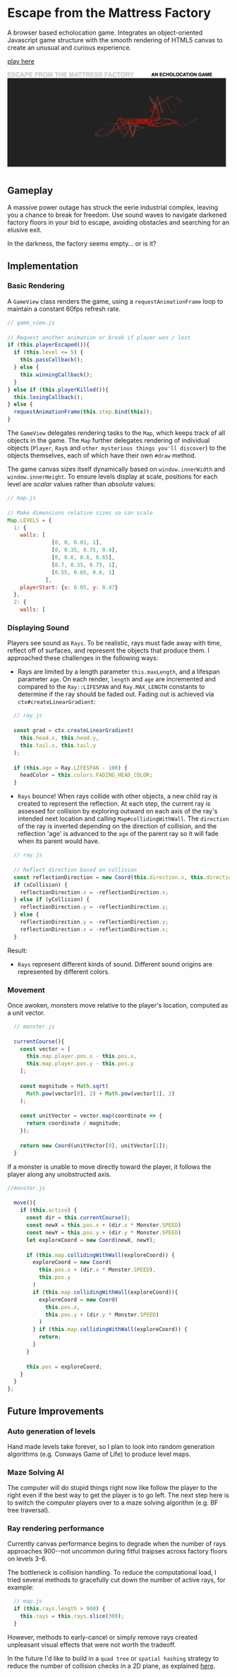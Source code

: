 # Escape from the Mattress Factory
A browser based echolocation game. Integrates an object-oriented Javascript game structure with the smooth rendering of HTML5 canvas to create an unusual and curious experience.

[play here](https://samblyon.github.io/mattressFactory)

![screenshot](./docs/screenshots/monster_attack.png)

## Gameplay

A massive power outage has struck the eerie industrial complex, leaving you a chance to break for freedom. Use sound waves to navigate darkened factory floors in your bid to escape, avoiding obstacles and searching for an elusive exit.

In the darkness, the factory seems empty... or is it?

## Implementation

### Basic Rendering

A `GameView` class renders the game, using a `requestAnimationFrame` loop to maintain a constant 60fps refresh rate.

```javascript
// game_view.js

// Request another animation or break if player won / lost
if (this.playerEscaped()){
  if (this.level <= 5) {
    this.passCallback();
  } else {
    this.winningCallback();
  }
} else if (this.playerKilled()){
  this.losingCallback();
} else {
  requestAnimationFrame(this.step.bind(this));
}
```
The `GameView` delegates rendering tasks to the `Map`, which keeps track of all objects in the game. The `Map` further delegates rendering of individual objects (`Player`, `Ray`s and `other mysterious things you'll discover`) to the objects themselves, each of which have their own `#draw` method.

The game canvas sizes itself dynamically based on `window.innerWidth` and `window.innerHeight`. To ensure levels display at scale, positions for each level are *scalar* values rather than *absolute* values:
```javascript
// map.js

// Make dimensions relative sizes so can scale
Map.LEVELS = {
  1: {
    walls: [
              [0, 0, 0.01, 1],
              [0, 0.35, 0.75, 0.4],
              [0, 0.6, 0.6, 0.65],
              [0.7, 0.35, 0.75, 1],
              [0.55, 0.65, 0.6, 1]
            ],
    playerStart: {x: 0.05, y: 0.47}
  },
  2: {
    walls: [
```

### Displaying Sound
Players see sound as `Rays`. To be realistic, rays must fade away with time, reflect off of surfaces, and represent the objects that produce them. I approached these challenges in the following ways:

* Rays are limited by a length parameter `this.maxLength`, and a lifespan parameter `age`. On each render, `length` and `age` are incremented and compared to the `Ray::LIFESPAN` and `Ray.MAX_LENGTH` constants to determine if the ray should be faded out. Fading out is achieved via `ctx#createLinearGradient`:
```javascript
  // ray.js

  const grad = ctx.createLinearGradient(
    this.head.x, this.head.y,
    this.tail.x, this.tail.y
  );

  if (this.age > Ray.LIFESPAN - 100) {
    headColor = this.colors.FADING_HEAD_COLOR;
  }
```

* `Rays` bounce! When rays collide with other objects, a new child ray is created to represent the reflection. At each step, the current ray is assessed for collision by exploring outward on each axis of the ray's intended next location and calling `Map#collidingWithWall`. The `direction` of the ray is inverted depending on the direction of collision, and the reflection 'age' is advanced to the `age` of the parent ray so it will fade when its parent would have.
```javascript
  // ray.js

  // Reflect direction based on collision
  const reflectionDirection = new Coord(this.direction.x, this.direction.y);
  if (xCollision) {
    reflectionDirection.x = -reflectionDirection.x;
  } else if (yCollision) {
    reflectionDirection.y = -reflectionDirection.y;
  } else {
    reflectionDirection.y = -reflectionDirection.y;
    reflectionDirection.x = -reflectionDirection.x;
  }
```
Result:

* `Rays` represent different kinds of sound. Different sound origins are represented by different colors.

### Movement
Once awoken, monsters move relative to the player's location, computed as a unit vector.

```javascript
  // monster.js

  currentCourse(){
    const vector = [
      this.map.player.pos.x - this.pos.x,
      this.map.player.pos.y - this.pos.y
    ];

    const magnitude = Math.sqrt(
      Math.pow(vector[0], 2) + Math.pow(vector[1], 2)
    );

    const unitVector = vector.map(coordinate => {
      return coordinate / magnitude;
    });

    return new Coord(unitVector[0], unitVector[1]);
  }
```

If a monster is unable to move directly toward the player, it follows the player along any unobstructed axis. 

```javascript
//monster.js

  move(){
    if (this.active) {
      const dir = this.currentCourse();
      const newX = this.pos.x + (dir.x * Monster.SPEED)
      const newY = this.pos.y + (dir.y * Monster.SPEED)
      let exploreCoord = new Coord(newX, newY);

      if (this.map.collidingWithWall(exploreCoord)) {
        exploreCoord = new Coord(
          this.pos.x + (dir.x * Monster.SPEED),
          this.pos.y
        )
        if (this.map.collidingWithWall(exploreCoord)){
          exploreCoord = new Coord(
            this.pos.x,
            this.pos.y + (dir.y * Monster.SPEED)
          )
        } if (this.map.collidingWithWall(exploreCoord)) {
          return;
        }
      }

      this.pos = exploreCoord;
    }
  }
};
```

## Future Improvements

### Auto generation of levels
Hand made levels take forever, so I plan to look into random generation algorithms (e.g. Conways Game of Life) to produce level maps.

### Maze Solving AI
The computer will do stupid things right now like follow the player to the right even if the best way to get the player is to go left. The next step here is to switch the computer players over to a maze solving algorithm (e.g. BF tree traversal).

### Ray rendering performance
Currently canvas performance begins to degrade when the number of rays approaches 900--not uncommon during fitful traipses across factory floors on levels 3-6.

The bottleneck is collision handling. To reduce the computational load, I tried several methods to gracefully cut down the number of active rays, for example:
```javascript
  // map.js
  if (this.rays.length > 900) {
    this.rays = this.rays.slice(300);
  }
```
However, methods to early-cancel or simply remove rays created unpleasant visual effects that were not worth the tradeoff.

In the future I'd like to build in a `quad tree` or `spatial hashing` strategy to reduce the number of collision checks in a 2D plane, as explained [here](http://zufallsgenerator.github.io/2014/01/26/visually-comparing-algorithms/).
